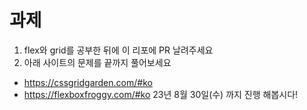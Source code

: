 # 과제
1. flex와 grid를 공부한 뒤에 이 리포에 PR 날려주세요
2. 아래 사이트의 문제를 끝까지 풀어보세요
  - https://cssgridgarden.com/#ko
  - https://flexboxfroggy.com/#ko
    23년 8월 30일(수) 까지 진행 해봅시다!
